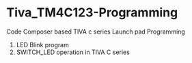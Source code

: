 # Tiva_TM4C123-Programming
Code Composer based TIVA c series Launch pad Programming
1. LED Blink program 
2. SWITCH_LED operation in TIVA C series 
